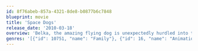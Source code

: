 ```yaml
---
id: 8f76abeb-857a-4321-8de8-b0877b6c7848
blueprint: movie
title: 'Space Dogs'
release_date: '2010-03-18'
overview: 'Belka, the amazing flying dog is unexpectedly hurdled into the streets of Moscow when the rocket she is in malfunctions during one of her circus routines. Fortunately the crash leads her to meet a streetwise dog named Strelka and her irredeemable rat friend Venya. Together with other amusing friends found along the way, the three find themselves in a space program-training center where they get sent away in a rocket, leaving planet Earth...'
genres: '[{"id": 10751, "name": "Family"}, {"id": 16, "name": "Animation"}]'
---
```

